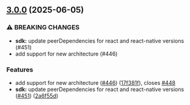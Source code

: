 ## [3.0.0](https://github.com/rudderlabs/rudder-sdk-react-native/compare/rudder-sdk-react-native@2.1.0...rudder-sdk-react-native@3.0.0) (2025-06-05)

### ⚠ BREAKING CHANGES

- **sdk:** update peerDependencies for react and react-native versions (#451)
- add support for new architecture (#446)

### Features

- add support for new architecture ([#446](https://github.com/rudderlabs/rudder-sdk-react-native/issues/446)) ([17f381f](https://github.com/rudderlabs/rudder-sdk-react-native/commit/17f381f161f16549815c955bae85d8a10da6d130)), closes [#448](https://github.com/rudderlabs/rudder-sdk-react-native/issues/448)
- **sdk:** update peerDependencies for react and react-native versions ([#451](https://github.com/rudderlabs/rudder-sdk-react-native/issues/451)) ([2a6f55d](https://github.com/rudderlabs/rudder-sdk-react-native/commit/2a6f55de4d9e3bc2c99410b26774d1d01ca88d31))
